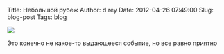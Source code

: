 Title: Небольшой рубеж
Author: d.rey
Date: 2012-04-26 07:49:00
Slug: blog-post
Tags: blog

![](http://1.bp.blogspot.com/-pk5rYdaE4Ds/T5jTI8aXMTI/AAAAAAAAAfg/6qPPCjQJzB4/s1600/%D0%BD%D0%B5%D0%B1%D0%BE%D0%BB%D1%8C%D1%88%D0%BE%D0%B9+%D1%80%D1%83%D0%B1%D0%B5%D0%B6.png)

Это конечно не какое-то выдающееся событие, но все равно приятно

